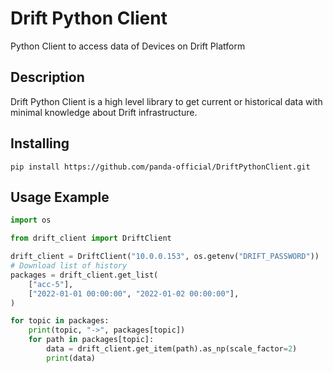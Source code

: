 # Drift Python Client

Python Client to access data of Devices on Drift Platform

## Description

Drift Python Client is a high level library to get current or historical data with minimal knowledge about Drift
infrastructure.

## Installing

```
pip install https://github.com/panda-official/DriftPythonClient.git
```

## Usage Example

```python
import os

from drift_client import DriftClient

drift_client = DriftClient("10.0.0.153", os.getenv("DRIFT_PASSWORD"))
# Download list of history
packages = drift_client.get_list(
    ["acc-5"],
    ["2022-01-01 00:00:00", "2022-01-02 00:00:00"],
)

for topic in packages:
    print(topic, "->", packages[topic])
    for path in packages[topic]:
        data = drift_client.get_item(path).as_np(scale_factor=2)
        print(data)
```
